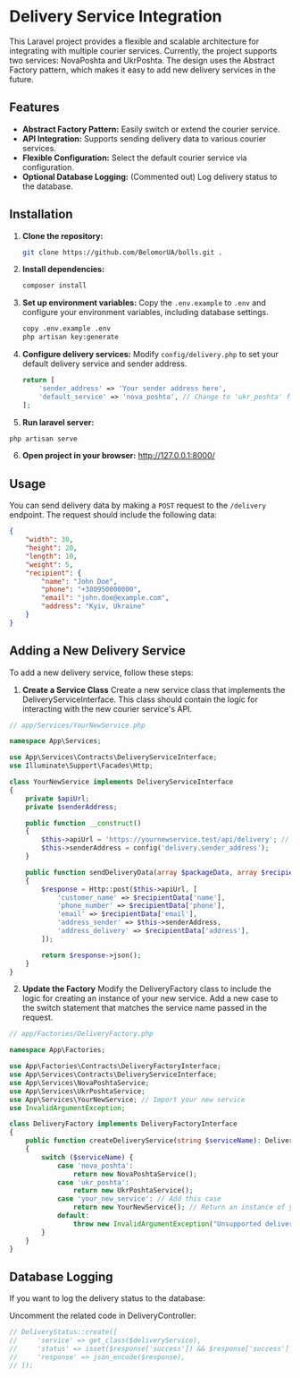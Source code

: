 # Delivery Service Integration

This Laravel project provides a flexible and scalable architecture for integrating with multiple courier services. Currently, the project supports two services: NovaPoshta and UkrPoshta. The design uses the Abstract Factory pattern, which makes it easy to add new delivery services in the future.

## Features

- **Abstract Factory Pattern:** Easily switch or extend the courier service.
- **API Integration:** Supports sending delivery data to various courier services.
- **Flexible Configuration:** Select the default courier service via configuration.
- **Optional Database Logging:** (Commented out) Log delivery status to the database.

## Installation

1. **Clone the repository:**
    ```bash
    git clone https://github.com/BelomorUA/bolls.git .
    ```

2. **Install dependencies:**
    ```bash
    composer install
    ```

3. **Set up environment variables:**
   Copy the `.env.example` to `.env` and configure your environment variables, including database settings.
    ```bash
    copy .env.example .env
    php artisan key:generate
    ```

4. **Configure delivery services:**
   Modify `config/delivery.php` to set your default delivery service and sender address.

    ```php
    return [
        'sender_address' => 'Your sender address here',
        'default_service' => 'nova_poshta', // Change to 'ukr_poshta' for UkrPoshta
    ];
    ```

5. **Run laravel server:**
```bash
php artisan serve    
```

6. **Open project in your browser:**
   http://127.0.0.1:8000/

## Usage

You can send delivery data by making a `POST` request to the `/delivery` endpoint. The request should include the following data:

```json
{
    "width": 30,
    "height": 20,
    "length": 10,
    "weight": 5,
    "recipient": {
        "name": "John Doe",
        "phone": "+380950000000",
        "email": "john.doe@example.com",
        "address": "Kyiv, Ukraine"
    }
}
```

## Adding a New Delivery Service

To add a new delivery service, follow these steps:

1. **Create a Service Class**
Create a new service class that implements the DeliveryServiceInterface. This class should contain the logic for interacting with the new courier service's API.
```php
// app/Services/YourNewService.php

namespace App\Services;

use App\Services\Contracts\DeliveryServiceInterface;
use Illuminate\Support\Facades\Http;

class YourNewService implements DeliveryServiceInterface
{
    private $apiUrl;
    private $senderAddress;

    public function __construct()
    {
        $this->apiUrl = 'https://yournewservice.test/api/delivery'; // Update with the actual API URL
        $this->senderAddress = config('delivery.sender_address');
    }

    public function sendDeliveryData(array $packageData, array $recipientData): array
    {
        $response = Http::post($this->apiUrl, [
            'customer_name' => $recipientData['name'],
            'phone_number' => $recipientData['phone'],
            'email' => $recipientData['email'],
            'address_sender' => $this->senderAddress,
            'address_delivery' => $recipientData['address'],
        ]);

        return $response->json();
    }
}
```

2. **Update the Factory**
   Modify the DeliveryFactory class to include the logic for creating an instance of your new service. Add a new case to the switch statement that matches the service name passed in the request.
```php
// app/Factories/DeliveryFactory.php

namespace App\Factories;

use App\Factories\Contracts\DeliveryFactoryInterface;
use App\Services\Contracts\DeliveryServiceInterface;
use App\Services\NovaPoshtaService;
use App\Services\UkrPoshtaService;
use App\Services\YourNewService; // Import your new service
use InvalidArgumentException;

class DeliveryFactory implements DeliveryFactoryInterface
{
    public function createDeliveryService(string $serviceName): DeliveryServiceInterface
    {
        switch ($serviceName) {
            case 'nova_poshta':
                return new NovaPoshtaService();
            case 'ukr_poshta':
                return new UkrPoshtaService();
            case 'your_new_service': // Add this case
                return new YourNewService(); // Return an instance of your new service
            default:
                throw new InvalidArgumentException("Unsupported delivery service: {$serviceName}");
        }
    }
}
```

## Database Logging
If you want to log the delivery status to the database:

Uncomment the related code in DeliveryController:
```php
// DeliveryStatus::create([
//     'service' => get_class($deliveryService),
//     'status' => isset($response['success']) && $response['success'] ? 'Success' : 'Failed',
//     'response' => json_encode($response),
// ]);
```
